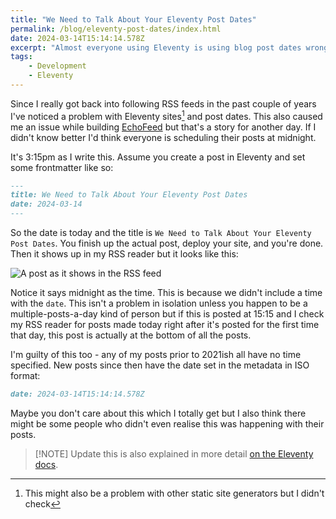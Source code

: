 ```yaml
---
title: "We Need to Talk About Your Eleventy Post Dates"
permalink: /blog/eleventy-post-dates/index.html
date: 2024-03-14T15:14:14.578Z
excerpt: "Almost everyone using Eleventy is using blog post dates wrong"
tags:
    - Development
    - Eleventy
---
```


Since I really got back into following RSS feeds in the past couple of years I've noticed a problem with Eleventy sites[^1] and post dates. This also caused me an issue while building [EchoFeed](https://echofeed.app) but that's a story for another day. If I didn't know better I'd think everyone is scheduling their posts at midnight.

It's 3:15pm as I write this. Assume you create a post in Eleventy and set some frontmatter like so:

```md
---
title: We Need to Talk About Your Eleventy Post Dates
date: 2024-03-14
---
```

So the date is today and the title is `We Need to Talk About Your Eleventy Post Dates`. You finish up the actual post, deploy your site, and you're done. Then it shows up in my RSS reader but it looks like this:

![A post as it shows in the RSS feed](https://cdn.rknight.me/site/post-date.jpg)

Notice it says midnight as the time. This is because we didn't include a time with the `date`. This isn't a problem in isolation unless you happen to be a multiple-posts-a-day kind of person but if this is posted at 15:15 and I check my RSS reader for posts made today right after it's posted for the first time that day, this post is actually at the bottom of all the posts.

I'm guilty of this too - any of my posts prior to 2021ish all have no time specified. New posts since then have the date set in the metadata in ISO format:

```md
date: 2024-03-14T15:14:14.578Z
```

Maybe you don't care about this which I totally get but I also think there might be some people who didn't even realise this was happening with their posts.

> [!NOTE] Update
> this is also explained in more detail [on the Eleventy docs](https://www.11ty.dev/docs/dates/#dates-off-by-one-day).

[^1]: This might also be a problem with other static site generators but I didn't check
